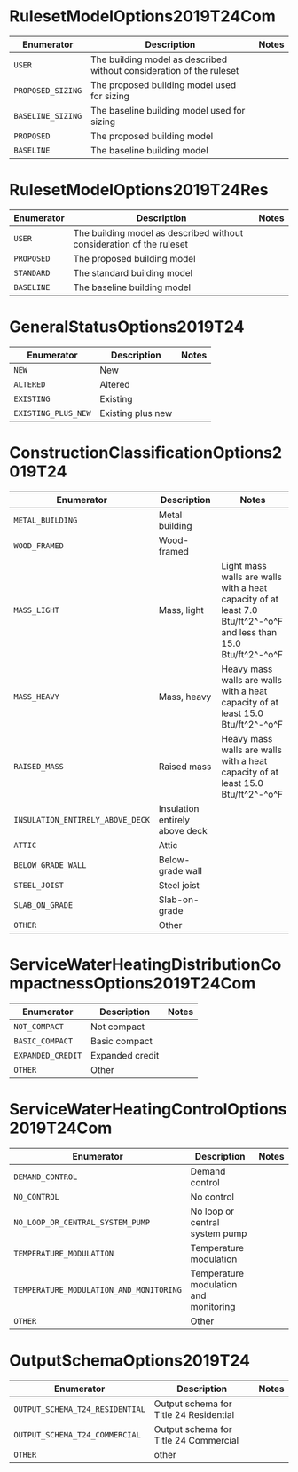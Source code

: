 # RulesetModelOptions2019T24Com
|    Enumerator     |                             Description                              | Notes |
|-------------------|----------------------------------------------------------------------|-------|
| `USER`            | The building model as described without consideration of the ruleset |       |
| `PROPOSED_SIZING` | The proposed building model used for sizing                          |       |
| `BASELINE_SIZING` | The baseline building model used for sizing                          |       |
| `PROPOSED`        | The proposed building model                                          |       |
| `BASELINE`        | The baseline building model                                          |       |

# RulesetModelOptions2019T24Res
| Enumerator |                             Description                              | Notes |
|------------|----------------------------------------------------------------------|-------|
| `USER`     | The building model as described without consideration of the ruleset |       |
| `PROPOSED` | The proposed building model                                          |       |
| `STANDARD` | The standard building model                                          |       |
| `BASELINE` | The baseline building model                                          |       |

# GeneralStatusOptions2019T24
|     Enumerator      |    Description    | Notes |
|---------------------|-------------------|-------|
| `NEW`               | New               |       |
| `ALTERED`           | Altered           |       |
| `EXISTING`          | Existing          |       |
| `EXISTING_PLUS_NEW` | Existing plus new |       |

# ConstructionClassificationOptions2019T24
|            Enumerator            |          Description           |                                                      Notes                                                       |
|----------------------------------|--------------------------------|------------------------------------------------------------------------------------------------------------------|
| `METAL_BUILDING`                 | Metal building                 |                                                                                                                  |
| `WOOD_FRAMED`                    | Wood-framed                    |                                                                                                                  |
| `MASS_LIGHT`                     | Mass, light                    | Light mass walls are walls with a heat capacity of at least 7.0 Btu/ft^2^-^o^F and less than 15.0 Btu/ft^2^-^o^F |
| `MASS_HEAVY`                     | Mass, heavy                    | Heavy mass walls are walls with a heat capacity of at least 15.0 Btu/ft^2^-^o^F                                  |
| `RAISED_MASS`                    | Raised mass                    | Heavy mass walls are walls with a heat capacity of at least 15.0 Btu/ft^2^-^o^F                                  |
| `INSULATION_ENTIRELY_ABOVE_DECK` | Insulation entirely above deck |                                                                                                                  |
| `ATTIC`                          | Attic                          |                                                                                                                  |
| `BELOW_GRADE_WALL`               | Below-grade wall               |                                                                                                                  |
| `STEEL_JOIST`                    | Steel joist                    |                                                                                                                  |
| `SLAB_ON_GRADE`                  | Slab-on-grade                  |                                                                                                                  |
| `OTHER`                          | Other                          |                                                                                                                  |

# ServiceWaterHeatingDistributionCompactnessOptions2019T24Com
|    Enumerator     |   Description   | Notes |
|-------------------|-----------------|-------|
| `NOT_COMPACT`     | Not compact     |       |
| `BASIC_COMPACT`   | Basic compact   |       |
| `EXPANDED_CREDIT` | Expanded credit |       |
| `OTHER`           | Other           |       |

# ServiceWaterHeatingControlOptions2019T24Com
|               Enumerator                |              Description              | Notes |
|-----------------------------------------|---------------------------------------|-------|
| `DEMAND_CONTROL`                        | Demand control                        |       |
| `NO_CONTROL`                            | No control                            |       |
| `NO_LOOP_OR_CENTRAL_SYSTEM_PUMP`        | No loop or central system pump        |       |
| `TEMPERATURE_MODULATION`                | Temperature modulation                |       |
| `TEMPERATURE_MODULATION_AND_MONITORING` | Temperature modulation and monitoring |       |
| `OTHER`                                 | Other                                 |       |

# OutputSchemaOptions2019T24
|           Enumerator            |              Description               | Notes |
|---------------------------------|----------------------------------------|-------|
| `OUTPUT_SCHEMA_T24_RESIDENTIAL` | Output schema for Title 24 Residential |       |
| `OUTPUT_SCHEMA_T24_COMMERCIAL`  | Output schema for Title 24 Commercial  |       |
| `OTHER`                         | other                                  |       |

